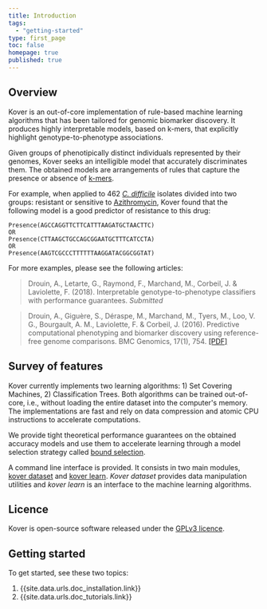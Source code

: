 ```yaml
---
title: Introduction
tags: 
  - "getting-started"
type: first_page
toc: false
homepage: true
published: true
---
```


## Overview 

Kover is an out-of-core implementation of rule-based machine learning algorithms that has been tailored for genomic biomarker discovery. It produces highly interpretable models, based on k-mers, that explicitly highlight genotype-to-phenotype associations.

Given groups of phenotipically distinct individuals represented by their genomes, Kover seeks an intelligible model that
accurately discriminates them. The obtained models are arrangements of rules that capture
the presence or absence of [k-mers](https://en.wikipedia.org/wiki/K-mer).


For example, when applied to 462 [*C. difficile*](https://en.wikipedia.org/wiki/Clostridium_difficile_(bacteria)) isolates divided into
two groups: resistant or sensitive to [Azithromycin](https://en.wikipedia.org/wiki/Azithromycin), Kover found that the
following model is a good predictor of resistance to this drug:

```
Presence(AGCCAGGTTCTTCATTTAAGATGCTAACTTC)
OR
Presence(CTTAAGCTGCCAGCGGAATGCTTTCATCCTA)
OR
Presence(AAGTCGCCCTTTTTTAAGGATACGGCGGTAT)
```

For more examples, please see the following articles:

> Drouin, A., Letarte, G., Raymond, F., Marchand, M., Corbeil, J. & Laviolette, F. (2018). Interpretable genotype-to-phenotype classifiers with performance guarantees. *Submitted*

> Drouin, A., Giguère, S., Déraspe, M., Marchand, M., Tyers, M., Loo, V. G., Bourgault, A. M., Laviolette, F. & Corbeil, J. (2016). Predictive computational phenotyping and biomarker discovery using reference-free genome comparisons. BMC Genomics, 17(1), 754. [[PDF]](http://bmcgenomics.biomedcentral.com/articles/10.1186/s12864-016-2889-6)

## Survey of features

Kover currently implements two learning algorithms: 1) Set Covering Machines, 2) Classification Trees. Both algorithms can be trained out-of-core, i.e., without loading the entire dataset into the computer's memory. The implementations are fast and rely on data compression and atomic CPU instructions to accelerate computations.

We provide tight theoretical performance guarantees on the obtained accuracy models and use them to accelerate learning through a model selection strategy called [bound selection](./doc_learning.html#risk-bound-selection).

A command line interface is provided. It consists in two main modules, [kover dataset](doc_dataset.html) and [kover learn](doc_learning.html). *Kover dataset* provides data manipulation utilities and *kover learn* is an interface to the machine learning algorithms.

## Licence

Kover is open-source software released under the [GPLv3 licence](http://www.gnu.org/licenses/gpl-3.0.html).


## Getting started

To get started, see these two topics:

1. {{site.data.urls.doc_installation.link}}
2. {{site.data.urls.doc_tutorials.link}}